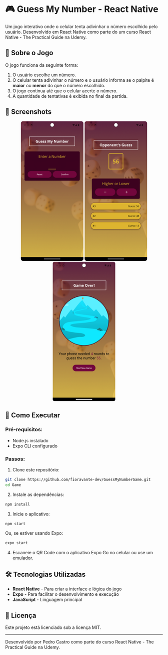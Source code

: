 # 🎮 Guess My Number - React Native

Um jogo interativo onde o celular tenta adivinhar o número escolhido pelo usuário. Desenvolvido em React Native como parte do um curso React Native - The Practical Guide na Udemy.

## 📌 Sobre o Jogo

O jogo funciona da seguinte forma:

1. O usuário escolhe um número.
2. O celular tenta adivinhar o número e o usuário informa se o palpite é **maior** ou **menor** do que o número escolhido.
3. O jogo continua até que o celular acerte o número.
4. A quantidade de tentativas é exibida no final da partida.

## 📸 Screenshots
<p align="center">
  <img src="screenshots/tela1.png" width="200" />
  <img src="screenshots/tela2.png" width="200" />
  <img src="screenshots/tela3.png" width="200" />
</p>

## 🚀 Como Executar

### Pré-requisitos:

- Node.js instalado
- Expo CLI configurado

### Passos:

1. Clone este repositório:

```bash
git clone https://github.com/fioravante-dev/GuessMyNumberGame.git
cd Game
```

2. Instale as dependências:

```bash
npm install
```

3. Inicie o aplicativo:

```bash
npm start
```

Ou, se estiver usando Expo:

```bash
expo start
```

4. Escaneie o QR Code com o aplicativo Expo Go no celular ou use um emulador.

## 🛠 Tecnologias Utilizadas

- **React Native** - Para criar a interface e lógica do jogo
- **Expo** - Para facilitar o desenvolvimento e execução
- **JavaScript** - Linguagem principal

## 📝 Licença

Este projeto está licenciado sob a licença MIT.

---

Desenvolvido por Pedro Castro como parte do curso React Native - The Practical Guide na Udemy.
